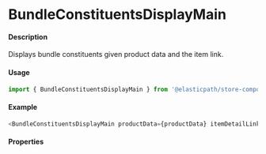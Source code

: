 # BundleConstituentsDisplayMain

#### Description

Displays bundle constituents given product data and the item link.

#### Usage

```js
import { BundleConstituentsDisplayMain } from '@elasticpath/store-components';
```

#### Example

```js
<BundleConstituentsDisplayMain productData={productData} itemDetailLink={itemDetailLink} />
```

#### Properties

<!-- PROPS -->
